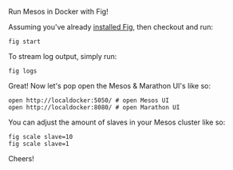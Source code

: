 Run Mesos in Docker with Fig!

Assuming you've already [installed Fig](http://www.fig.sh/install.html), then checkout and run:

```
fig start
```

To stream log output, simply run:

```
fig logs
```

Great! Now let's pop open the Mesos & Marathon UI's like so:

```
open http://localdocker:5050/ # open Mesos UI
open http://localdocker:8080/ # open Marathon UI
```

You can adjust the amount of slaves in your Mesos cluster like so:

```
fig scale slave=10
fig scale slave=1
```

Cheers!
